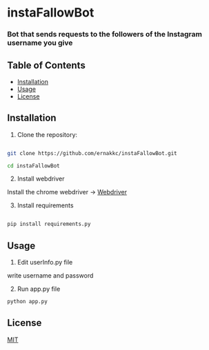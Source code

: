 # instaFallowBot
### Bot that sends requests to the followers of the Instagram username you give

## Table of Contents
- [Installation](#installation)
- [Usage](#usage)
- [License](#license)




## Installation

1. Clone the repository:

```BASH

git clone https://github.com/ernakkc/instaFallowBot.git

cd instaFallowBot

```



2. Install webdriver

Install the chrome webdriver ->  [Webdriver](https://chromedriver.chromium.org/downloads)



3. Install requirements

```BASH

pip install requirements.py

```





## Usage 

1. Edit userInfo.py file

write username and password



2. Run app.py file
```BASH
python app.py
```


## License

[MIT](https://choosealicense.com/licenses/mit/)
